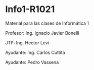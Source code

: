 # Info1-R1021
Material para las clases de Informática 1

Profesor: Ing. Ignacio Javier Bonelli

JTP: Ing. Hector Levi

Ayudante: Ing. Carlos Cuttita

Ayudante: Pedro Vassena
